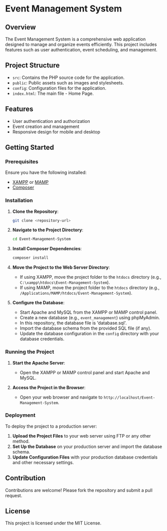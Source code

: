# Event Management System

## Overview

The Event Management System is a comprehensive web application designed to manage and organize events efficiently. This project includes features such as user authentication, event scheduling, and management.

## Project Structure

- `src`: Contains the PHP source code for the application.
- `public`: Public assets such as images and stylesheets.
- `config`: Configuration files for the application.
- `index.html`: The main file - Home Page.

## Features

- User authentication and authorization
- Event creation and management
- Responsive design for mobile and desktop

## Getting Started

### Prerequisites

Ensure you have the following installed:

- [XAMPP](https://www.apachefriends.org/index.html) or [MAMP](https://www.mamp.info/en/)
- [Composer](https://getcomposer.org/)

### Installation

1. **Clone the Repository**:
    ```sh
    git clone <repository-url>
    ```

2. **Navigate to the Project Directory**:
    ```sh
    cd Event-Management-System
    ```

3. **Install Composer Dependencies**:
    ```sh
    composer install
    ```

4. **Move the Project to the Web Server Directory**:
    - If using XAMPP, move the project folder to the `htdocs` directory (e.g., `C:\xampp\htdocs\Event-Management-System`).
    - If using MAMP, move the project folder to the `htdocs` directory (e.g., `/Applications/MAMP/htdocs/Event-Management-System`).

5. **Configure the Database**:
    - Start Apache and MySQL from the XAMPP or MAMP control panel.
    - Create a new database (e.g., `event_management`) using phpMyAdmin.
    - In this repository, the database file is 'database.sql'.
    - Import the database schema from the provided SQL file (if any).
    - Update the database configuration in the `config` directory with your database credentials.

### Running the Project

1. **Start the Apache Server**:
    - Open the XAMPP or MAMP control panel and start Apache and MySQL.

2. **Access the Project in the Browser**:
    - Open your web browser and navigate to `http://localhost/Event-Management-System`.

### Deployment

To deploy the project to a production server:

1. **Upload the Project Files** to your web server using FTP or any other method.
2. **Set Up the Database** on your production server and import the database schema.
3. **Update Configuration Files** with your production database credentials and other necessary settings.

## Contribution

Contributions are welcome! Please fork the repository and submit a pull request.

## License

This project is licensed under the MIT License.
